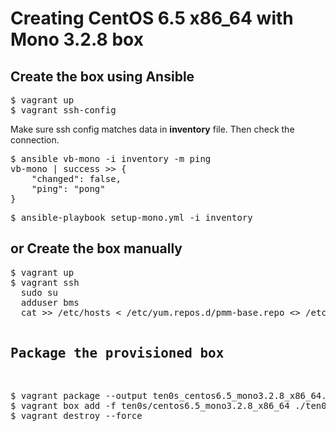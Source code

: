 # Creating CentOS 6.5 x86_64 with Mono 3.2.8 box

## Create the box using Ansible

<pre>
$ vagrant up
$ vagrant ssh-config
</pre>

Make sure ssh config matches data in **inventory** file. Then check the connection.

<pre>
$ ansible vb-mono -i inventory -m ping
vb-mono | success >> {
    "changed": false,
    "ping": "pong"
}
</pre>

<pre>
$ ansible-playbook setup-mono.yml -i inventory
</pre>

## or Create the box manually

<pre>
$ vagrant up
$ vagrant ssh
  sudo su
  adduser bms
  cat >> /etc/hosts <<EOF
178.124.154.132 sus.dev1team.net
EOF
  cat > /etc/yum.repos.d/pmm-base.repo <<EOF
[pmm-base]
name=PMM Base repository.
enabled=1
gpgcheck=0
baseurl=http://sus.dev1team.net/rawshaun-sus/pmm-base/base/
EOF
  yum -y install epel-release
  yum -y update
  yum -y install libgdiplus libgdiplus-devel
  yum -y install pmm-mono-3.2.8-rel_VisualBasicPatch_20141022.x86_64
  cat >> /etc/profile <<EOF
source /opt/mono-3.2.8/env.rc
EOF
</pre>

## Package the provisioned box

<pre>
$ vagrant package --output ten0s_centos6.5_mono3.2.8_x86_64.box
$ vagrant box add -f ten0s/centos6.5_mono3.2.8_x86_64 ./ten0s_centos6.5_mono3.2.8_x86_64.box
$ vagrant destroy --force
</pre>
